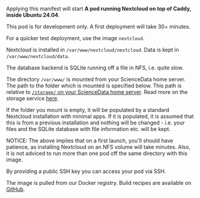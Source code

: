 Applying this manifest will start **A pod running Nextcloud on top of Caddy, inside Ubuntu 24.04**.

This pod is for development only. A first deployment will take 30+ minutes.

For a quicker test deployment, use the image `nextcloud`.

Nextcloud is installed in `/var/www/nextcloud/nextcloud`. Data is kept in `/var/www/nextcloud/data`.

The database backend is SQLite running off a file in NFS, i.e. quite slow.

The directory `/var/www/` is mounted from your ScienceData home server. The path to the folder which is mounted is specified below. This path is relative to [`/storage/` on your ScienceData home server](/storage/). Read more on the storage service [here](https://sciencedata.dk/sites/developer/ManagingFiles/index#storage).

If the folder you mount is empty, it will be populated by a standard Nextcloud installation with minimal apps. If it is populated, it is assumed that this is from a previous installation and nothing will be changed - i.e. your files and the SQLite database with file information etc. will be kept.

NOTICE: The above implies that on a first launch, you'll should have patience, as installing Nextcloud on an NFS volume will take minutes. Also, it is not adviced to run more than one pod off the same directory with this image.

By providing a public SSH key you can access your pod via SSH.

The image is pulled from our Docker registry. Build recipes are available on [GitHub](https://github.com/deic-dk/sciencedata_images).

